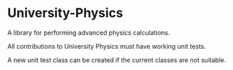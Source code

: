 # University-Physics
A library for performing advanced physics calculations.

All contributions to University Physics must have working unit tests. 

A new unit test class can be created if the current classes are not suitable.
